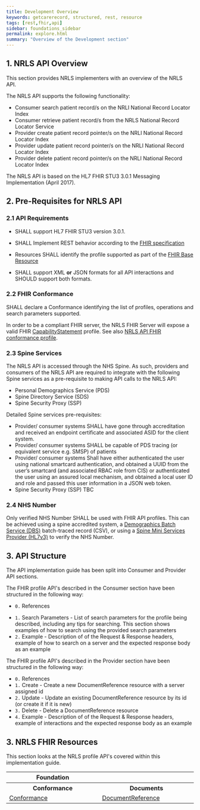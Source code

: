 ```yaml
---
title: Development Overview
keywords: getcarerecord, structured, rest, resource
tags: [rest,fhir,api]
sidebar: foundations_sidebar
permalink: explore.html
summary: "Overview of the Development section"
---
```


<!--
{% include custom/search.warnbanner.html %}

{% include custom/api_overview.svg %}
-->

## 1. NRLS API Overview ##

This section provides NRLS implementers with an overview of the NRLS API.

The NRLS API supports the following functionality:

- Consumer search patient record/s on the NRLI National Record Locator Index
- Consumer retrieve patient record/s from the NRLS National Record Locator Service
- Provider create patient record pointer/s on the NRLI National Record Locator Index
- Provider update patient record pointer/s on the NRLI National Record Locator Index
- Provider delete patient record pointer/s on the NRLI National Record Locator Index

The NRLS API is based on the HL7 FHIR STU3 3.0.1 Messaging Implementation (April 2017).

## 2. Pre-Requisites for NRLS API ##

### 2.1 API Requirements ###

- SHALL support HL7 FHIR STU3 version 3.0.1.

<!--- SHALL support the CareConnect Patient resource profile.
- SHALL support at least one additional resource profile from the list of CareConnect Profiles-->

- SHALL Implement REST behavior according to the [FHIR specification](http://http://www.hl7.org/fhir/http.html)

- Resources SHALL identify the profile supported as part of the [FHIR Base Resource](https://hl7.org/fhir/resource-definitions.html#Resource.meta)

- SHALL support XML **or** JSON formats for all API interactions and SHOULD support both formats.


### 2.2 FHIR Conformance ###

SHALL declare a Conformance identifying the list of profiles, operations and search parameters supported.

In order to be a compliant FHIR server, the NRLS FHIR Server will expose a valid FHIR [CapabilityStatement](https://www.http://hl7.org/fhir/STU3/capabilitystatement.html) profile. See also [NRLS API FHIR conformance profile](api_foundation_conformance.html).

### 2.3 Spine Services ###

The NRLS API is accessed through the NHS Spine. As such, providers and consumers of the NRLS API are required to integrate with the following Spine services as a pre-requisite to making API calls to the NRLS API:

- Personal Demographics Service (PDS)
- Spine Directory Service (SDS)
- Spine Security Proxy (SSP)

Detailed Spine services pre-requisites:

- Provider/ consumer systems SHALL have gone through accreditation and received an endpoint certificate and associated ASID for the client system.
- Provider/ consumer systems SHALL be capable of PDS tracing (or equivalent service e.g. SMSP) of patients
- Provider/ consumer systems Shall have either authenticated the user using national smartcard authentication, and obtained a UUID from the user’s smartcard (and associated RBAC role from CIS) or authenticated the user using an assured local mechanism, and obtained a local user ID and role and passed this user information in a JSON web token.
- Spine Security Proxy (SSP) TBC

### 2.4 NHS Number ###

Only verified NHS Number SHALL be used with FHIR API profiles. This can be achieved using a spine accredited system, a [Demographics Batch Service (DBS)](https://developer.nhs.uk/library/systems/demographic-batch-service-dbs/) batch-traced record (CSV), or using a [Spine Mini Services Provider (HL7v3)](https://nhsconnect.github.io/spine-smsp/) to verify the NHS Number.

<!--
{% include custom/contribute.html content="Get in touch with interoperabilityteam@nhs.net to improve the Prerequisites." %}
-->
## 3. API Structure ##

The API implementation guide has been split into Consumer and Provider API sections.

The FHIR profile API's described in the Consumer section have been structured in the following way:

- `0.` References
<!--- `1.` Read -->
- `1.` Search Parameters - List of search parameters for the profile being described, including any tips for searching. This section shows examples of how to search using the provided search parameters
- `2.` Example - Description of of the Request & Response headers, example of how to search on a server and the expected response body as an example

The FHIR profile API's described in the Provider section have been structured in the following way:

- `0.` References
- `1.` Create - Create a new DocumentReference resource with a server assigned id
- `2.` Update - Update an existing DocumentReference resource by its id (or create it if it is new)
- `3.` Delete - Delete a DocumentReference resource
- `4.` Example - Description of of the Request & Response headers, example of interactions and the expected response body as an example

<!--
### 1.1 Resource API Structure Details ###

<table style="min-width:100%;width:100%">
<tr id="clinical">
<th style="width:20%;">General</th>
<th style="width:80%;">Description </th>
</tr>
<tr>
<td>0. References</td>
<td>Links to other parts of the implementation guide which might help with context and understanding the API's described</td>
</tr>
<!--
<tr>

<td>1. Read</td>
<td>A description of how to get the API</td>
</tr>
-->
<!--
<tr>
<td>2. Search Parameters</td>
<td>List of search parameters for the profile being described, including any tips for searching. This section shows examples of how to search using the provided search parameters</td>
</tr>
<tr>
<td>3. Example</td>
<td>Description of of the Request & Response headers, example of how to search on a server and the expected response body as an example</td>
</tr>
</table>
-->

## 3. NRLS FHIR Resources ##
This section looks at the NRLS profile API's covered within this implementation guide.

<!--
<table style="min-width:100%;width:100%">
<tr id="clinical">
<th style="width:33%;">Clinical</th>
<th style="width:33%;">&nbsp;</th>
<th style="width:33%;">&nbsp;</th>
</tr>
<tr id="clinicald">
<th>Summary</th>
<th>Diagnostics</th>
<th>Medications</th>
</tr>
<tr>
<td><a href="api_clinical_allergyintolerance.html">AllergyIntolerance</a></td>
<td><a href="api_diagnostics_observation.html">Observation</a></td>
<td><a href="api_medication_medication.html">Medication</a></td>
</tr>
<tr>
<td><a href="api_clinical_condition.html">Condition</a> (Problem)</td>
<td>&nbsp;</td>
<td><a href="api_medication_medicationorder.html">MedicationOrder</a></td>
</tr>
<tr>
<td><a href="api_clinical_procedure.html">Procedure</a></td>
<td>&nbsp;</td>
<td><a href="api_medication_medicationstatement.html">MedicationStatement</a></td>
</tr>
<tr>
<td>&nbsp;</td>
<td>&nbsp;</td>
<td><a href="api_medication_immunization.html">Immunization</a></td>
</tr>
</table>
-->
<!--
<table style="min-width:100%;width:100%">
<tr id="base">
<th style="width:33%;">Base</th>
<th style="width:33%;">&nbsp;</th>
<th style="width:33%;">&nbsp;</th>
</tr>
<tr id="based">
<th>Individuals</th>
<th>Entities</th>
<th>&nbsp;</th>
</tr>
<tr>
<td><a href="api_entity_patient.html">Patient</a></td>
<td><a href="api_entity_organisation.html">Organization</a></td>
<td>&nbsp;</td>
</tr>
<tr>
<td><a href="api_entity_practitioner.html">Practitioner</a> (Problem)</td>
<td>&nbsp;</td>
<td>&nbsp;</td>
</tr>
</table>
-->

<table style="min-width:100%;width:100%">
<tr id="conformance">
<th style="width:33%;">Foundation</th>
<th style="width:33%;"></th>
</tr>
<tr id="conformanced">
<th>Conformance</th>
<!--<th>&nbsp;</th>-->
<th>Documents</th>
</tr>
<tr>
<td><a href="api_foundation_conformance.html">Conformance</a></td>
<!--<td><a href="api_foundation_valueset.html">ValueSet</a></td>-->
<!--<td>&nbsp;</td>-->
<td><a href="api_foundation_documentreference.html">DocumentReference</a></td>
</tr>
</table>
